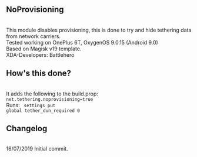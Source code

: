 ## NoProvisioning
<br>This module disables provisioning, this is done to try and hide tethering data from network carriers.
<br>Tested working on OnePlus 6T, OxygenOS 9.0.15 (Android 9.0)
<br>Based on Magisk v19 template.
<br>XDA-Developers: Battlehero

## How's this done?
<br> It adds the following to the build.prop: <code> net.tethering.noprovisioning=true </code>
<br> Runs: <code> settings put global tether_dun_required 0 </code>

## Changelog
<br>16/07/2019 Initial commit.
